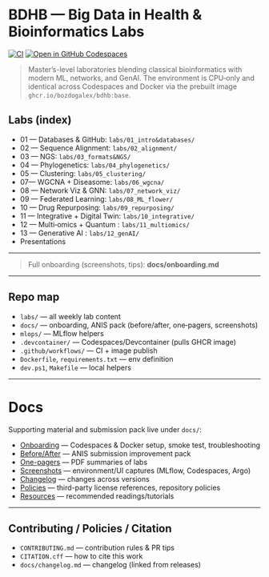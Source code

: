 # BDHB — Big Data in Health & Bioinformatics Labs

[![CI](https://github.com/bozdogalex/BDHB-lab/actions/workflows/ci.yml/badge.svg)](https://github.com/bozdogalex/BDHB-lab/actions/workflows/ci.yml)
[![Open in GitHub Codespaces](https://img.shields.io/badge/Open%20in-Codespaces-000?logo=github)](https://github.com/codespaces/new?hide_repo_select=true&ref=main&repo=bozdogalex%2FBDHB-lab)

> Master’s-level laboratories blending classical bioinformatics with modern ML, networks, and GenAI. The environment is CPU‑only and identical across Codespaces and Docker via the prebuilt image `ghcr.io/bozdogalex/bdhb:base`.


## Labs (index)

- 01 — Databases & GitHub: `labs/01_intro&databases/`
- 02 — Sequence Alignment: `labs/02_alignment/`
- 03 — NGS: `labs/03_formats&NGS/`
- 04 — Phylogenetics: `labs/04_phylogenetics/`
- 05 — Clustering: `labs/05_clustering/`
- 07— WGCNA + Diseasome: `labs/06_wgcna/`
- 08 — Network Viz & GNN: `labs/07_network_viz/`
- 09 — Federated Learning: `labs/08_ML_flower/`
- 10 — Drug Repurposing: `labs/09_repurposing/`
- 11 — Integrative + Digital Twin: `labs/10_integrative/`
- 12 — Multi‑omics + Quantum : `labs/11_multiomics/`
- 13 — Generative AI : `labs/12_genAI/`
- Presentations

---

> Full onboarding (screenshots, tips): **docs/onboarding.md**

---

## Repo map

- `labs/` — all weekly lab content
- `docs/` — onboarding, ANIS pack (before/after, one‑pagers, screenshots)
- `mlops/` — MLflow helpers
- `.devcontainer/` — Codespaces/Devcontainer (pulls GHCR image)
- `.github/workflows/` — CI + image publish
- `Dockerfile`, `requirements.txt` — env definition
- `dev.ps1`, `Makefile` — local helpers

---
# Docs

Supporting material and submission pack live under `docs/`:

- [Onboarding](docs/onboarding.md) — Codespaces & Docker setup, smoke test, troubleshooting
- [Before/After](docs/before_after.md) — ANIS submission improvement pack
- [One-pagers](docs/lab_onepagers/) — PDF summaries of labs
- [Screenshots](docs/screens/) — environment/UI captures (MLflow, Codespaces, Argo)
- [Changelog](docs/changelog.md) — changes across versions
- [Policies](docs/policies.md) — third-party license references, repository policies
- [Resources](docs/resources.md) — recommended readings/tutorials
---

## Contributing / Policies / Citation

- `CONTRIBUTING.md` — contribution rules & PR tips  
- `CITATION.cff`  — how to cite this work  
- `docs/changelog.md` — changelog (linked from releases)

